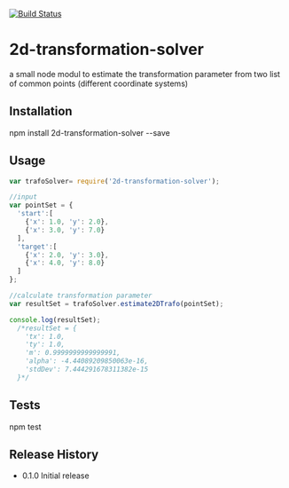 [![Build Status](https://travis-ci.org/martiL/2d-transformation-solver.svg?branch=master)](https://travis-ci.org/martiL/2d-transformation-solver)

# 2d-transformation-solver
a small node modul to estimate the transformation parameter from two list of common points (different coordinate systems)

## Installation

  npm install 2d-transformation-solver --save

## Usage

```js
var trafoSolver= require('2d-transformation-solver');

//input
var pointSet = {
  'start':[
    {'x': 1.0, 'y': 2.0},
    {'x': 3.0, 'y': 7.0}
  ],
  'target':[
    {'x': 2.0, 'y': 3.0},
    {'x': 4.0, 'y': 8.0}
  ]
};

//calculate transformation parameter
var resultSet = trafoSolver.estimate2DTrafo(pointSet);

console.log(resultSet);
  /*resultSet = {
    'tx': 1.0,
    'ty': 1.0,
    'm': 0.9999999999999991,
    'alpha': -4.44089209850063e-16,
    'stdDev': 7.444291678311382e-15
  }*/
```

## Tests

  npm test

## Release History

* 0.1.0 Initial release
